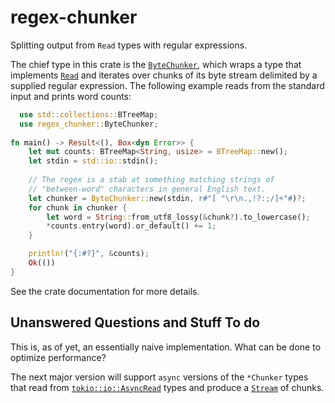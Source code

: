 # regex-chunker
Splitting output from `Read` types with regular expressions.

The chief type in this crate is the
[`ByteChunker`](https://docs.rs/regex_chunker/struct.ByteChunker.html),
which wraps a type that implements
[`Read`](https://doc.rust-lang.org/stable/std/io/trait.Read.html)
and iterates over chunks of its byte stream delimited by a supplied
regular expression. The following example reads from the standard input
and prints word counts:

```rust
  use std::collections::BTreeMap;
  use regex_chunker::ByteChunker;
  
fn main() -> Result<(), Box<dyn Error>> {
    let mut counts: BTreeMap<String, usize> = BTreeMap::new();
    let stdin = std::io::stdin();
    
    // The regex is a stab at something matching strings of
    // "between-word" characters in general English text.
    let chunker = ByteChunker::new(stdin, r#"[ "\r\n.,!?:;/]+"#)?;
    for chunk in chunker {
        let word = String::from_utf8_lossy(&chunk?).to_lowercase();
        *counts.entry(word).or_default() += 1;
    }

    println!("{:#?}", &counts);
    Ok(())
}
```

See the crate documentation for more details.

## Unanswered Questions and Stuff To do

This is, as of yet, an essentially naive implementation. What can be done
to optimize performance?

The next major version will support `async` versions of the `*Chunker`
types that read from
[`tokio::io::AsyncRead`](https://docs.rs/tokio/latest/tokio/io/trait.AsyncRead.html)
types and produce a
[`Stream`](https://docs.rs/futures-core/0.3.28/futures_core/stream/trait.Stream.html)
of chunks.